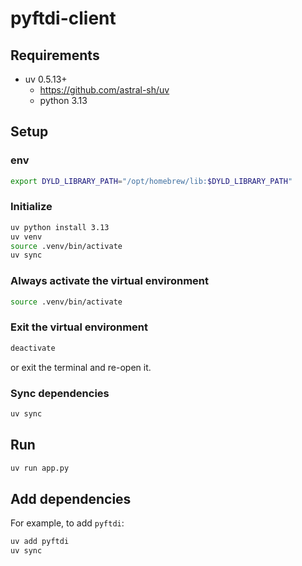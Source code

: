 # pyftdi-client

## Requirements

- uv 0.5.13+
  - https://github.com/astral-sh/uv
  - python 3.13

## Setup

### env

```bash
export DYLD_LIBRARY_PATH="/opt/homebrew/lib:$DYLD_LIBRARY_PATH"
```

### Initialize

```bash
uv python install 3.13
uv venv
source .venv/bin/activate
uv sync
```

### Always activate the virtual environment

```bash
source .venv/bin/activate
```

### Exit the virtual environment

```bash
deactivate
```

or exit the terminal and re-open it.

### Sync dependencies

```bash
uv sync
```

## Run

```bash
uv run app.py
```

## Add dependencies

For example, to add `pyftdi`:
```bash
uv add pyftdi
uv sync
```
